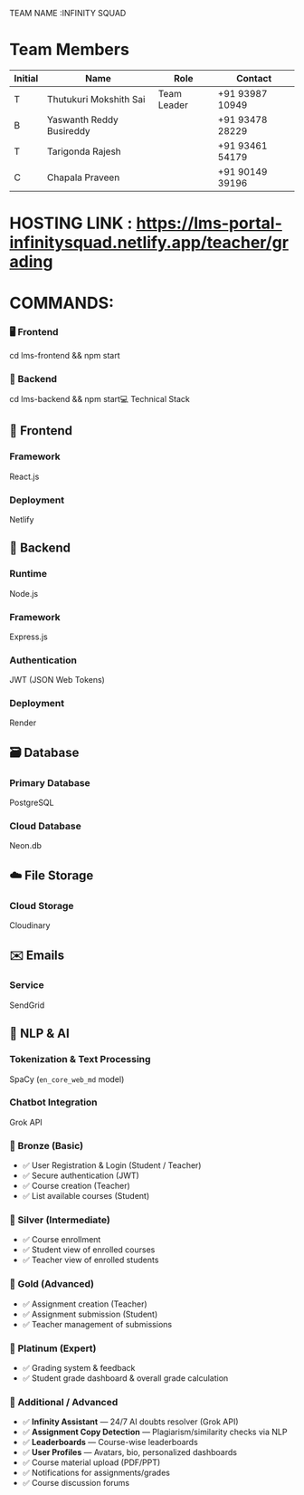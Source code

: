 TEAM NAME :INFINITY SQUAD 
# Team Members
| Initial | Name                    | Role        | Contact         |
|--------|--------------------------|-------------|---------------- |
| T      | Thutukuri Mokshith Sai   | Team Leader | +91 93987 10949 |
| B      | Yaswanth Reddy Busireddy |             | +91 93478 28229 |
| T      | Tarigonda Rajesh         |             | +91 93461 54179 |
| C      | Chapala Praveen          |             | +91 90149 39196 |

# HOSTING LINK : https://lms-portal-infinitysquad.netlify.app/teacher/grading

# COMMANDS:

### 🖥️ Frontend
cd lms-frontend && npm start
### 🧠 Backend
cd lms-backend && npm start💻 Technical Stack

## 🎨 Frontend
### Framework
React.js  
### Deployment
Netlify  
## 🧩 Backend
### Runtime
Node.js  
### Framework
Express.js  
### Authentication
JWT (JSON Web Tokens)  
### Deployment
Render  
## 🗃️ Database
### Primary Database
PostgreSQL  
### Cloud Database
Neon.db  

## ☁️ File Storage
### Cloud Storage
Cloudinary  

## ✉️ Emails
### Service
SendGrid  

## 🤖 NLP & AI
### Tokenization & Text Processing
SpaCy (`en_core_web_md` model)  
### Chatbot Integration
Grok API  
### 🥉 Bronze (Basic)
- ✅ User Registration & Login (Student / Teacher)
- ✅ Secure authentication (JWT)
- ✅ Course creation (Teacher)
- ✅ List available courses (Student)

### 🥈 Silver (Intermediate)
- ✅ Course enrollment
- ✅ Student view of enrolled courses
- ✅ Teacher view of enrolled students

### 🥇 Gold (Advanced)
- ✅ Assignment creation (Teacher)
- ✅ Assignment submission (Student)
- ✅ Teacher management of submissions

### 💎 Platinum (Expert)
- ✅ Grading system & feedback
- ✅ Student grade dashboard & overall grade calculation

### 🌟 Additional / Advanced
- ✅ **Infinity Assistant** — 24/7 AI doubts resolver (Grok API)
- ✅ **Assignment Copy Detection** — Plagiarism/similarity checks via NLP
- ✅ **Leaderboards** — Course-wise leaderboards
- ✅ **User Profiles** — Avatars, bio, personalized dashboards
- ✅ Course material upload (PDF/PPT)
- ✅ Notifications for assignments/grades
- ✅ Course discussion forums



